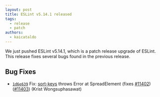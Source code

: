 ```yaml
---
layout: post
title: ESLint v5.14.1 released
tags:
  - release
  - patch
authors:
  - kaicataldo
---
```


We just pushed ESLint v5.14.1, which is a patch release upgrade of ESLint. This release fixes several bugs found in the previous release.












## Bug Fixes


* [`1d6e639`](https://github.com/eslint/eslint/commit/1d6e63930073e79e52890f552cc6e9a0646b7fb4) Fix: [sort-keys](/docs/rules/sort-keys) throws Error at SpreadElement (fixes [#11402](https://github.com/eslint/eslint/issues/11402)) ([#11403](https://github.com/eslint/eslint/issues/11403)) (Krist Wongsuphasawat)
